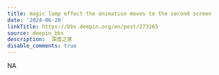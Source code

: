 ```yaml
---
title: magic lamp effect the animation moves to the second screen
date: '2024-06-20'
linkTitle: https://bbs.deepin.org/en/post/273165
source: deepin_bbs
description:  深度之家 
disable_comments: true
---
```

NA
